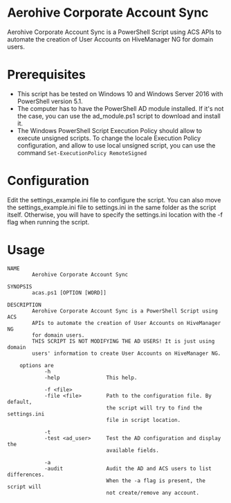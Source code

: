 # Aerohive Corporate Account Sync
Aerohive Corporate Account Sync is a PowerShell Script using ACS APIs to automate the creation of User Accounts on HiveManager NG for domain users.

# Prerequisites
* This script has be tested on Windows 10 and Windows Server 2016 with PowerShell version 5.1.
* The computer has to have the PowerShell AD module installed. If it's not the case, you can use the ad_module.ps1 script to download and install it.
* The Windows PowerShell Script Execution Policy should allow to execute unsigned scripts. To change the locale Execution Policy configuration, and allow to use local unsigned script, you can use the command `Set-ExecutionPolicy RemoteSigned`

# Configuration 
Edit the settings_example.ini file to configure the script. 
You can also move the settings_example.ini file to settings.ini in the same folder as the script itself. Otherwise, you will have to specify the settings.ini location with the -f flag when running the script.

# Usage
    NAME
            Aerohive Corporate Account Sync

    SYNOPSIS
            acas.ps1 [OPTION [WORD]]

    DESCRIPTION
            Aerohive Corporate Account Sync is a PowerShell Script using ACS 
            APIs to automate the creation of User Accounts on HiveManager NG
            for domain users.
            THIS SCRIPT IS NOT MODIFYING THE AD USERS! It is just using domain
            users' information to create User Accounts on HiveManager NG.

        options are
                -h
                -help               This help.

                -f <file>
                -file <file>        Path to the configuration file. By default, 
                                    the script will try to find the settings.ini 
                                    file in script location.

                -t 
                -test <ad_user>     Test the AD configuration and display the 
                                    available fields.

                -a
                -audit              Audit the AD and ACS users to list differences.
                                    When the -a flag is present, the script will 
                                    not create/remove any account.